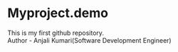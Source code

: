 # Myproject.demo
This is my first github repository.
<br/>
Author - Anjali Kumari(Software Development Engineer)
